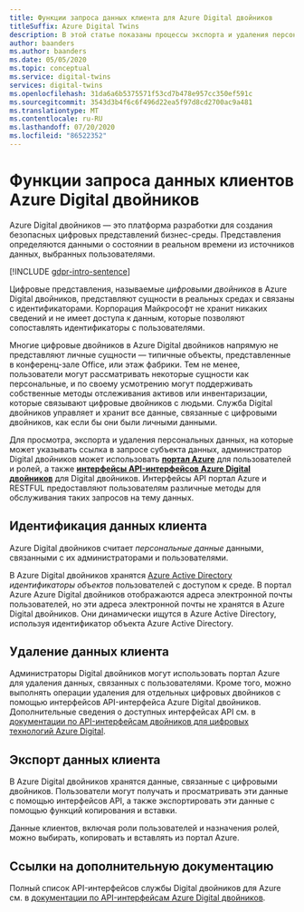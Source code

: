 ```yaml
---
title: Функции запроса данных клиента для Azure Digital двойников
titleSuffix: Azure Digital Twins
description: В этой статье показаны процессы экспорта и удаления персональных данных в Azure Digital двойников.
author: baanders
ms.author: baanders
ms.date: 05/05/2020
ms.topic: conceptual
ms.service: digital-twins
services: digital-twins
ms.openlocfilehash: 31da6a6b5375571f53cd7b478e957cc350ef591c
ms.sourcegitcommit: 3543d3b4f6c6f496d22ea5f97d8cd2700ac9a481
ms.translationtype: MT
ms.contentlocale: ru-RU
ms.lasthandoff: 07/20/2020
ms.locfileid: "86522352"
---
```

# <a name="azure-digital-twins-customer-data-request-features"></a>Функции запроса данных клиентов Azure Digital двойников

Azure Digital двойников — это платформа разработки для создания безопасных цифровых представлений бизнес-среды. Представления определяются данными о состоянии в реальном времени из источников данных, выбранных пользователями.

[!INCLUDE [gdpr-intro-sentence](../../includes/gdpr-intro-sentence.md)]

Цифровые представления, называемые *цифровыми двойников* в Azure Digital двойников, представляют сущности в реальных средах и связаны с идентификаторами. Корпорация Майкрософт не хранит никаких сведений и не имеет доступа к данным, которые позволяют сопоставлять идентификаторы с пользователями. 

Многие цифровые двойников в Azure Digital двойников напрямую не представляют личные сущности — типичные объекты, представленные в конференц-зале Office, или этаж фабрики. Тем не менее, пользователи могут рассматривать некоторые сущности как персональные, и по своему усмотрению могут поддерживать собственные методы отслеживания активов или инвентаризации, которые связывают цифровые двойников с людьми. Служба Digital двойников управляет и хранит все данные, связанные с цифровыми двойников, как если бы они были личными данными.

Для просмотра, экспорта и удаления персональных данных, на которые может указывать ссылка в запросе субъекта данных, администратор Digital двойников может использовать [**портал Azure**](https://portal.azure.com/) для пользователей и ролей, а также [**интерфейсы API-интерфейсов Azure Digital двойников**](how-to-use-apis-sdks.md) для Digital двойников. Интерфейсы API портал Azure и RESTFUL предоставляют пользователям различные методы для обслуживания таких запросов на тему данных.

## <a name="identifying-customer-data"></a>Идентификация данных клиента

Azure Digital двойников считает *персональные данные* данными, связанными с их администраторами и пользователями. 

В Azure Digital двойников хранятся [Azure Active Directory](../active-directory/fundamentals/active-directory-whatis.md) *идентификаторы объектов* пользователей с доступом к среде. В портал Azure Azure Digital двойников отображаются адреса электронной почты пользователей, но эти адреса электронной почты не хранятся в Azure Digital двойников. Они динамически ищутся в Azure Active Directory, используя идентификатор объекта Azure Active Directory.

## <a name="deleting-customer-data"></a>Удаление данных клиента

Администраторы Digital двойников могут использовать портал Azure для удаления данных, связанных с пользователями. Кроме того, можно выполнять операции удаления для отдельных цифровых двойников с помощью интерфейсов API-интерфейса Azure Digital двойников. Дополнительные сведения о доступных интерфейсах API см. в [документации по API-интерфейсам двойников для цифровых технологий Azure Digital](https://docs.microsoft.com/rest/api/azure-digitaltwins/).

## <a name="exporting-customer-data"></a>Экспорт данных клиента

В Azure Digital двойников хранятся данные, связанные с цифровыми двойников. Пользователи могут получать и просматривать эти данные с помощью интерфейсов API, а также экспортировать эти данные с помощью функций копирования и вставки. 

Данные клиентов, включая роли пользователей и назначения ролей, можно выбирать, копировать и вставлять из портал Azure. 

## <a name="links-to-additional-documentation"></a>Ссылки на дополнительную документацию

Полный список API-интерфейсов службы Digital двойников для Azure см. в [документации по API-интерфейсам Azure Digital двойников](https://docs.microsoft.com/rest/api/azure-digitaltwins/).